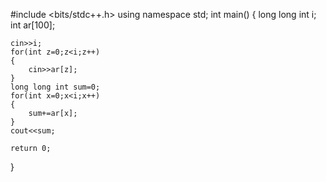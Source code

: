 #include <bits/stdc++.h>
using namespace std;
int main()
   { long long int i;
    int ar[100];
    
    cin>>i;
    for(int z=0;z<i;z++)
    {
        cin>>ar[z];
    }
    long long int sum=0;
    for(int x=0;x<i;x++)
    {
        sum+=ar[x];
    }
    cout<<sum;
    
    return 0;
}

